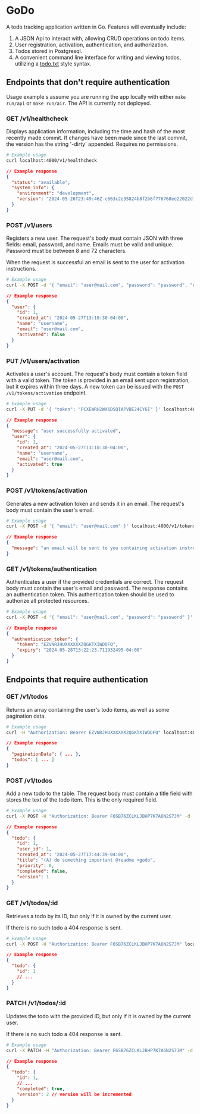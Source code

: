 # GoDo

A todo tracking application written in Go. Features will eventually include:

1. A JSON Api to interact with, allowing CRUD operations on todo items.
2. User registration, activation, authentication, and authorization.
3. Todos stored in Postgresql.
4. A convenient command line interface for writing and viewing todos, utilizing a [todo.txt](https://github.com/todotxt/todo.txt) style syntax.

## Endpoints that don't require authentication

Usage example s assume you are running the app locally with either `make run/api` or `make run/air`. The API is currently not deployed.

### GET /v1/healthcheck

Displays application information, including the time and hash of the most recently made commit. If changes have been made since the last commit, the version has the string '-dirty' appended. Requires no permissions.

```bash
# Example usage
curl localhost:4000/v1/healthcheck
```

```json
// Example response
{
  "status": "available",
  "system_info": {
    "environment": "development",
    "version": "2024-05-26T23:49:46Z-c663c2e35824b8f2b6f776768ee22022d1e86163-dirty"
  }
}
```

### POST /v1/users

Registers a new user. The request's body must contain JSON with three fields: email, password, and name. Emails must be valid and unique. Password must be between 8 and 72 characters.

When the request is successful an email is sent to the user for activation instructions.

```bash
# Example usage
curl -X POST -d '{ "email": "user@mail.com", "password": "password", "name": "username" }' localhost:4000/v1/users
```

```json
// Example response
{
  "user": {
    "id": 1,
    "created_at": "2024-05-27T13:10:30-04:00",
    "name": "username",
    "email": "user@mail.com",
    "activated": false
  }
}
```

### PUT /v1/users/activation

Activates a user's account. The request's body must contain a token field with a valid token. The token is provided in an email sent upon registration, but it expires within three days. A new token can be issued with the `POST /v1/tokens/activation` endpoint.

```bash
# Example usage
curl -X PUT -d '{ "token": "PCXEWRH2WX6DSQIAPVBE24CY6I" }' localhost:4000/v1/users/activation
```

```json
// Example response
{
  "message": "user successfully activated",
  "user": {
    "id": 1,
    "created_at": "2024-05-27T13:10:30-04:00",
    "name": "username",
    "email": "user@mail.com",
    "activated": true
  }
}
```

### POST /v1/tokens/activation

Generates a new activation token and sends it in an email. The request's body
must contain the user's email.

```bash
# Example usage
curl -X POST -d '{ "email": "user@mail.com" }' localhost:4000/v1/tokens/activation
```

```json
// Example response
{
  "message": "an email will be sent to you containing activation instructions"
}
```

### GET /v1/tokens/authentication

Authenticates a user if the provided credentials are correct. The request body
must contain the user's email and password. The response contains an
authentication token. This authentication token should be used to authorize
all protected resources.

```bash
# Example usage
curl -X POST -d '{ "email": "user@mail.com", "password": "password" }' localhost:4000/v1/tokens/authentication
```

```json
// Example response
{
  "authentication_token": {
    "token": "EZVNRJHUXXXXXXZQGKTXIWDDFQ",
    "expiry": "2024-05-28T13:22:23.711932495-04:00"
  }
}
```

## Endpoints that require authentication

### GET /v1/todos

Returns an array containing the user's todo items, as well as some pagination data.

```bash
# Example usage
curl -H "Authorization: Bearer EZVNRJHUXXXXXXZQGKTXIWDDFQ" localhost:4000/v1/todos
```

```json
// Example response
{
  "paginationData": { ... },
  "todos": [ ... ]
}
```

### POST /v1/todos

Add a new todo to the table. The request body must contain a title field with stores the text of the todo item. This is the only required field.

```bash
# Example usage
curl -X POST -H "Authorization: Bearer F6SB76ZCLKLJBHP7K7A6N2S7JM" -d '{ "title": "(A) do something important @readme +godo" }' localhost:4000/v1/todos

```

```json
// Example response
{
  "todo": {
    "id": 1,
    "user_id": 1,
    "created_at": "2024-05-27T17:44:39-04:00",
    "title": "(A) do something important @readme +godo",
    "priority": 0,
    "completed": false,
    "version": 1
  }
}
```

### GET /v1/todos/:id

Retrieves a todo by its ID, but only if it is owned by the current user.

If there is no such todo a 404 response is sent.

```bash
# Example usage
curl -X POST -H "Authorization: Bearer F6SB76ZCLKLJBHP7K7A6N2S7JM" localhost:4000/v1/todos/1
```

```json
// Example response
{
  "todo": {
    "id": 1
    // ...
  }
}
```

### PATCH /v1/todos/:id

Updates the todo with the provided ID, but only if it is owned by the current user.

If there is no such todo a 404 response is sent.

```bash
# Example usage
curl -X PATCH -H "Authorization: Bearer F6SB76ZCLKLJBHP7K7A6N2S7JM" -d '{ "completed": true }' localhost:4000/v1/todos/1
```

```json
// Example response
{
  "todo": {
    "id": 1,
    // ...
    "completed": true,
    "version": 2 // version will be incremented
  }
}
```
